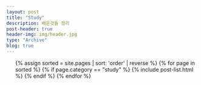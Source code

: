```yaml
---
layout: post
title: "Study"
description: 배운것들 정리
post-header: true
header-img: img/header.jpg
type: "Archive"
blog: true
---
```




<ul class="catalogue">
{% assign sorted = site.pages | sort: 'order' | reverse %}
{% for page in sorted %}
{% if page.category == "study" %}
{% include post-list.html %}
{% endif %}
{% endfor %}
</ul>